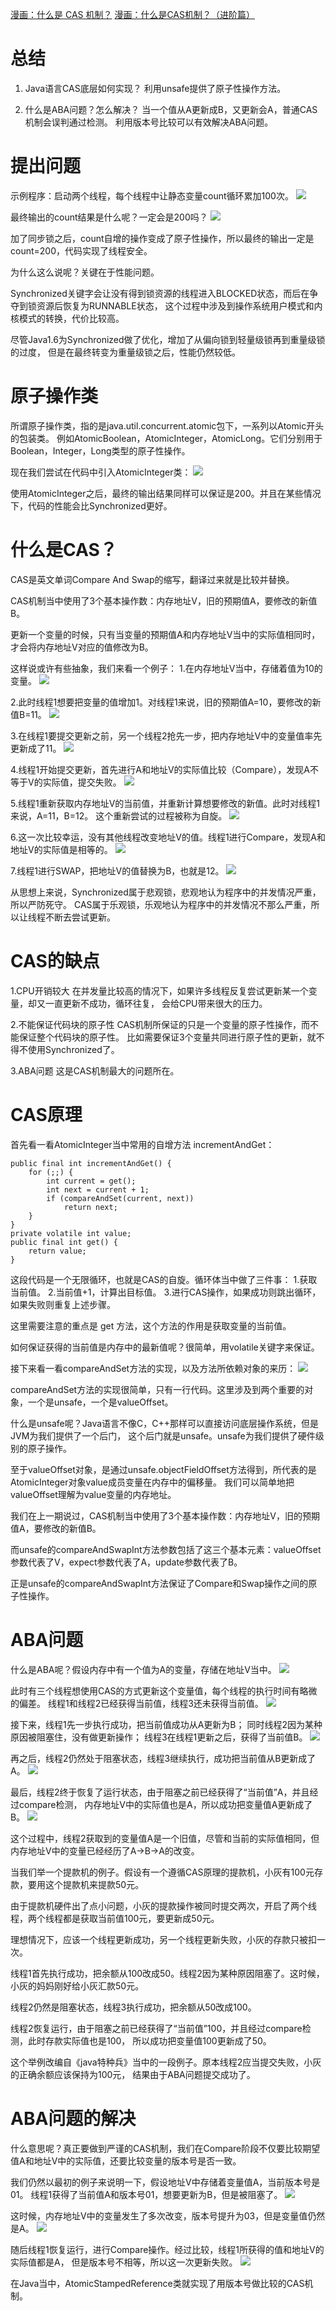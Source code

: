 [漫画：什么是 CAS 机制？](https://mp.weixin.qq.com/s/f9PYMnpAgS1gAQYPDuCq-w)
[漫画：什么是CAS机制？（进阶篇）](https://mp.weixin.qq.com/s/nRnQKhiSUrDKu3mz3vItWg)

# 总结
1. Java语言CAS底层如何实现？
利用unsafe提供了原子性操作方法。

2. 什么是ABA问题？怎么解决？
当一个值从A更新成B，又更新会A，普通CAS机制会误判通过检测。
利用版本号比较可以有效解决ABA问题。

# 提出问题
示例程序：启动两个线程，每个线程中让静态变量count循环累加100次。
![](../../pic/cas1.jpg)

最终输出的count结果是什么呢？一定会是200吗？
![](../../pic/cas2.jpg)

加了同步锁之后，count自增的操作变成了原子性操作，所以最终的输出一定是count=200，代码实现了线程安全。

为什么这么说呢？关键在于性能问题。

Synchronized关键字会让没有得到锁资源的线程进入BLOCKED状态，而后在争夺到锁资源后恢复为RUNNABLE状态，
这个过程中涉及到操作系统用户模式和内核模式的转换，代价比较高。

尽管Java1.6为Synchronized做了优化，增加了从偏向锁到轻量级锁再到重量级锁的过度，
但是在最终转变为重量级锁之后，性能仍然较低。

# 原子操作类
所谓原子操作类，指的是java.util.concurrent.atomic包下，一系列以Atomic开头的包装类。
例如AtomicBoolean，AtomicInteger，AtomicLong。它们分别用于Boolean，Integer，Long类型的原子性操作。

现在我们尝试在代码中引入AtomicInteger类：
![](../../pic/cas3.jpg)

使用AtomicInteger之后，最终的输出结果同样可以保证是200。并且在某些情况下，代码的性能会比Synchronized更好。


# 什么是CAS？

CAS是英文单词Compare And Swap的缩写，翻译过来就是比较并替换。

CAS机制当中使用了3个基本操作数：内存地址V，旧的预期值A，要修改的新值B。

更新一个变量的时候，只有当变量的预期值A和内存地址V当中的实际值相同时，才会将内存地址V对应的值修改为B。

这样说或许有些抽象，我们来看一个例子：
1.在内存地址V当中，存储着值为10的变量。
![](../../pic/cas4.jpg)

2.此时线程1想要把变量的值增加1。对线程1来说，旧的预期值A=10，要修改的新值B=11。
![](../../pic/cas5.jpg)

3.在线程1要提交更新之前，另一个线程2抢先一步，把内存地址V中的变量值率先更新成了11。
![](../../pic/cas6.jpg)

4.线程1开始提交更新，首先进行A和地址V的实际值比较（Compare），发现A不等于V的实际值，提交失败。
![](../../pic/cas7.jpg)

5.线程1重新获取内存地址V的当前值，并重新计算想要修改的新值。此时对线程1来说，A=11，B=12。
这个重新尝试的过程被称为自旋。
![](../../pic/cas8.jpg)

6.这一次比较幸运，没有其他线程改变地址V的值。线程1进行Compare，发现A和地址V的实际值是相等的。
![](../../pic/cas9.jpg)

7.线程1进行SWAP，把地址V的值替换为B，也就是12。
![](../../pic/cas10.jpg)

从思想上来说，Synchronized属于悲观锁，悲观地认为程序中的并发情况严重，所以严防死守。
CAS属于乐观锁，乐观地认为程序中的并发情况不那么严重，所以让线程不断去尝试更新。


# CAS的缺点

1.CPU开销较大
在并发量比较高的情况下，如果许多线程反复尝试更新某一个变量，却又一直更新不成功，循环往复，
会给CPU带来很大的压力。

2.不能保证代码块的原子性
CAS机制所保证的只是一个变量的原子性操作，而不能保证整个代码块的原子性。
比如需要保证3个变量共同进行原子性的更新，就不得不使用Synchronized了。

3.ABA问题
这是CAS机制最大的问题所在。

# CAS原理
首先看一看AtomicInteger当中常用的自增方法 incrementAndGet：
```
public final int incrementAndGet() {
    for (;;) {
        int current = get();
        int next = current + 1;
        if (compareAndSet(current, next))
            return next;
    }
}
private volatile int value;
public final int get() {
    return value;
}
```


这段代码是一个无限循环，也就是CAS的自旋。循环体当中做了三件事：
1.获取当前值。
2.当前值+1，计算出目标值。
3.进行CAS操作，如果成功则跳出循环，如果失败则重复上述步骤。

这里需要注意的重点是 get 方法，这个方法的作用是获取变量的当前值。

如何保证获得的当前值是内存中的最新值呢？很简单，用volatile关键字来保证。

接下来看一看compareAndSet方法的实现，以及方法所依赖对象的来历：
![](../../pic/cas100.jpg)

compareAndSet方法的实现很简单，只有一行代码。这里涉及到两个重要的对象，一个是unsafe，一个是valueOffset。

什么是unsafe呢？Java语言不像C，C++那样可以直接访问底层操作系统，但是JVM为我们提供了一个后门，
这个后门就是unsafe。unsafe为我们提供了硬件级别的原子操作。

至于valueOffset对象，是通过unsafe.objectFieldOffset方法得到，所代表的是AtomicInteger对象value成员变量在内存中的偏移量。
我们可以简单地把valueOffset理解为value变量的内存地址。

我们在上一期说过，CAS机制当中使用了3个基本操作数：内存地址V，旧的预期值A，要修改的新值B。

而unsafe的compareAndSwapInt方法参数包括了这三个基本元素：valueOffset参数代表了V，expect参数代表了A，update参数代表了B。

正是unsafe的compareAndSwapInt方法保证了Compare和Swap操作之间的原子性操作。


# ABA问题
什么是ABA呢？假设内存中有一个值为A的变量，存储在地址V当中。
![](../../pic/cas11.jpg)

此时有三个线程想使用CAS的方式更新这个变量值，每个线程的执行时间有略微的偏差。
线程1和线程2已经获得当前值，线程3还未获得当前值。
![](../../pic/cas12.jpg)

接下来，线程1先一步执行成功，把当前值成功从A更新为B；
同时线程2因为某种原因被阻塞住，没有做更新操作；
线程3在线程1更新之后，获得了当前值B。
![](../../pic/cas13.jpg)

再之后，线程2仍然处于阻塞状态，线程3继续执行，成功把当前值从B更新成了A。
![](../../pic/cas14.jpg)

最后，线程2终于恢复了运行状态，由于阻塞之前已经获得了“当前值”A，并且经过compare检测，
内存地址V中的实际值也是A，所以成功把变量值A更新成了B。
![](../../pic/cas15.jpg)

这个过程中，线程2获取到的变量值A是一个旧值，尽管和当前的实际值相同，但内存地址V中的变量已经经历了A->B->A的改变。


当我们举一个提款机的例子。假设有一个遵循CAS原理的提款机，小灰有100元存款，要用这个提款机来提款50元。


由于提款机硬件出了点小问题，小灰的提款操作被同时提交两次，开启了两个线程，两个线程都是获取当前值100元，要更新成50元。

理想情况下，应该一个线程更新成功，另一个线程更新失败，小灰的存款只被扣一次。


线程1首先执行成功，把余额从100改成50。线程2因为某种原因阻塞了。这时候，小灰的妈妈刚好给小灰汇款50元。

线程2仍然是阻塞状态，线程3执行成功，把余额从50改成100。

线程2恢复运行，由于阻塞之前已经获得了“当前值”100，并且经过compare检测，此时存款实际值也是100，
所以成功把变量值100更新成了50。

这个举例改编自《java特种兵》当中的一段例子。原本线程2应当提交失败，小灰的正确余额应该保持为100元，
结果由于ABA问题提交成功了。


# ABA问题的解决

什么意思呢？真正要做到严谨的CAS机制，我们在Compare阶段不仅要比较期望值A和地址V中的实际值，还要比较变量的版本号是否一致。

我们仍然以最初的例子来说明一下，假设地址V中存储着变量值A，当前版本号是01。
线程1获得了当前值A和版本号01，想要更新为B，但是被阻塞了。
![](../../pic/cas16.jpg)

这时候，内存地址V中的变量发生了多次改变，版本号提升为03，但是变量值仍然是A。
![](../../pic/cas17.jpg)

随后线程1恢复运行，进行Compare操作。经过比较，线程1所获得的值和地址V的实际值都是A，
但是版本号不相等，所以这一次更新失败。
![](../../pic/cas18.jpg)

在Java当中，AtomicStampedReference类就实现了用版本号做比较的CAS机制。



